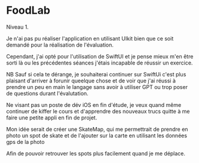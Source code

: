# FoodLab


Niveau 1. 

Je n'ai pas pu réaliser l'application en utilisant UIkit bien que ce soit demandé pour la réalisation de l'évaluation.

Cependant, j'ai opté pour l'utilisation de SwiftUI et je pense mieux m'en être sorti là ou les précédentes séances j'étais incapable de réussir un exercice.





NB 
Sauf si cela te dérange, je souhaiterai continuer sur SwiftUi c'est plus plaisant d'arriver à forunir queelque chose et de voir que j'ai réussi à prendre un peu en main le langage sans avoir à utiliser GPT ou trop poser de questions durant l'évalutation.

Ne visant pas un poste de dév iOS en fin d'étude, je veux quand même continuer de kiffer le cours et d'apprendre des nouveaux trucs quitte à me faire une petite appli en fin de projet. 

Mon idée serait de créer une SkateMap, qui me permettrait de prendre en photo un spot de skate et de l'ajouter sur la carte en utilisant les données gps de la photo

Afin de pouvoir retrouver les spots plus facilement quand je me déplace. 
